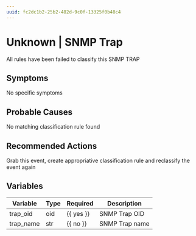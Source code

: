 ```yaml
---
uuid: fc2dc1b2-25b2-482d-9c0f-13325f0b48c4
---
```

# Unknown | SNMP Trap

All rules have been failed to classify this SNMP TRAP

## Symptoms

No specific symptoms

## Probable Causes

No matching classification rule found

## Recommended Actions

Grab this event, create appropriative classification rule and reclassify the event again

## Variables

Variable | Type | Required | Description
--- | --- | --- | ---
trap_oid | oid | {{ yes }} | SNMP Trap OID
trap_name | str | {{ no }} | SNMP Trap name

